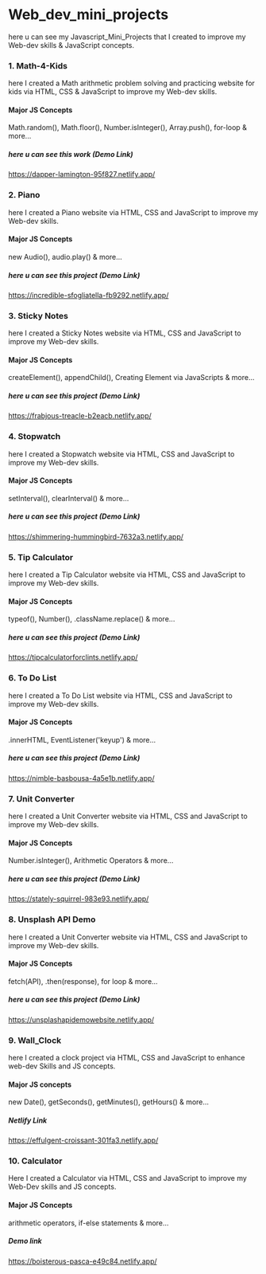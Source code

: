 # Web_dev_mini_projects
here u can see my Javascript_Mini_Projects that I created to improve my Web-dev skills &amp; JavaScript concepts.



### 1. Math-4-Kids
here I created a Math arithmetic problem solving and practicing website for kids via HTML, CSS & JavaScript to improve my Web-dev skills.

#### Major JS Concepts
Math.random(), Math.floor(), Number.isInteger(), Array.push(), for-loop & more...  

##### here u can see this work (Demo Link)
https://dapper-lamington-95f827.netlify.app/



### 2. Piano 
here I created a Piano website via HTML, CSS and JavaScript to improve my Web-dev skills.

#### Major JS Concepts
new Audio(), audio.play() & more...

##### here u can see this project (Demo Link)
https://incredible-sfogliatella-fb9292.netlify.app/



### 3. Sticky Notes
here I created a Sticky Notes website via HTML, CSS and JavaScript to improve my Web-dev skills.

#### Major JS Concepts
createElement(), appendChild(), Creating Element via JavaScripts & more...

##### here u can see this project (Demo Link)
https://frabjous-treacle-b2eacb.netlify.app/
 


### 4. Stopwatch
here I created a Stopwatch website via HTML, CSS and JavaScript to improve my Web-dev skills.

#### Major JS Concepts
setInterval(), clearInterval() & more...

##### here u can see this project (Demo Link)
https://shimmering-hummingbird-7632a3.netlify.app/



### 5. Tip Calculator
here I created a Tip Calculator website via HTML, CSS and JavaScript to improve my Web-dev skills.

#### Major JS Concepts
typeof(), Number(), .className.replace() & more... 

##### here u can see this project (Demo Link)
https://tipcalculatorforclints.netlify.app/



### 6. To Do List
here I created a To Do List website via HTML, CSS and JavaScript to improve my Web-dev skills.

#### Major JS Concepts
.innerHTML, EventListener('keyup') & more...

##### here u can see this project (Demo Link)
https://nimble-basbousa-4a5e1b.netlify.app/



### 7. Unit Converter
here I created a Unit Converter website via HTML, CSS and JavaScript to improve my Web-dev skills.

#### Major JS Concepts
Number.isInteger(), Arithmetic Operators & more...

##### here u can see this project (Demo Link)
https://stately-squirrel-983e93.netlify.app/ 



### 8. Unsplash API Demo
here I created a Unit Converter website via HTML, CSS and JavaScript to improve my Web-dev skills.

#### Major JS Concepts
fetch(API), .then(response), for loop & more...

##### here u can see this project (Demo Link)
https://unsplashapidemowebsite.netlify.app/



### 9. Wall_Clock
here I created a clock project via HTML, CSS and JavaScript to enhance web-dev Skills and JS concepts.  

#### Major JS concepts
new Date(), getSeconds(), getMinutes(), getHours() & more...

##### Netlify Link
https://effulgent-croissant-301fa3.netlify.app/



### 10. Calculator
Here I created a Calculator via HTML, CSS and JavaScript to improve my Web-Dev skills and JS concepts.

#### Major JS Concepts
arithmetic operators, if-else statements & more...

##### Demo link
https://boisterous-pasca-e49c84.netlify.app/

